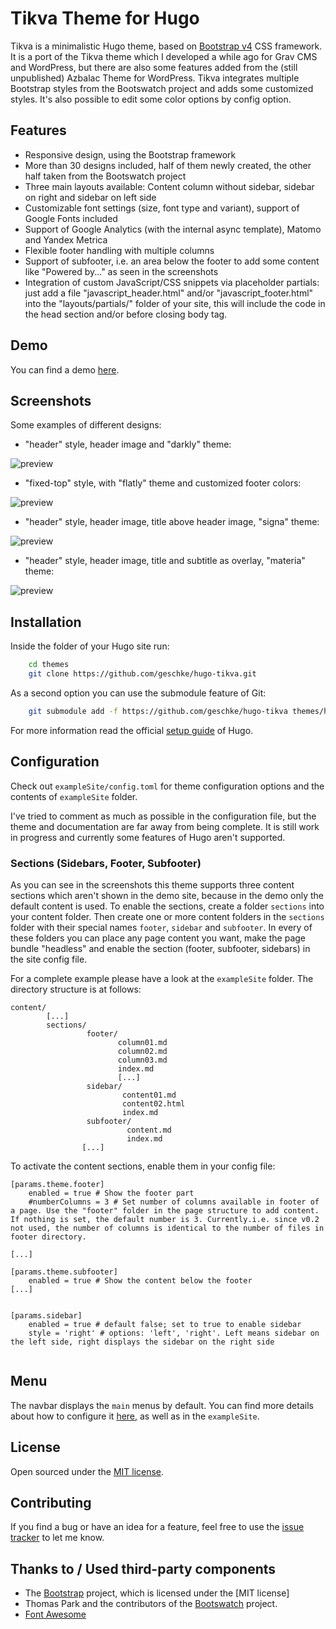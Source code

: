 # Tikva Theme for Hugo

Tikva is a minimalistic Hugo theme, based on [Bootstrap v4](https://getbootstrap.com/) CSS framework.
It is a port of the Tikva theme which I developed a while ago for Grav CMS and WordPress, but there are also some features added from the (still unpublished) Azbalac Theme for WordPress.
Tikva integrates multiple Bootstrap styles from the Bootswatch project and adds some customized styles.
It's also possible to edit some color options by config option.

## Features

* Responsive design, using the Bootstrap framework
* More than 30 designs included, half of them newly created, the other half taken from the Bootswatch project
* Three main layouts available: Content column without sidebar, sidebar on right and sidebar on left side
* Customizable font settings (size, font type and variant), support of Google Fonts included
* Support of Google Analytics (with the internal async template), Matomo and Yandex Metrica
* Flexible footer handling with multiple columns
* Support of subfooter, i.e. an area below the footer to add some content like "Powered by..." as seen in the screenshots
* Integration of custom JavaScript/CSS snippets via placeholder partials: just add a file "javascript_header.html" and/or "javascript_footer.html" into the "layouts/partials/" folder of your site, this will include the code in the head section and/or before closing body tag.

## Demo

You can find a demo [here](https://themes.gohugo.io/theme/hugo-tikva/).

## Screenshots

Some examples of different designs:

* "header" style, header image and "darkly" theme:

![preview](https://raw.githubusercontent.com/geschke/hugo-tikva/master/images/screenshot.png)

* "fixed-top" style, with "flatly" theme and customized footer colors:

![preview](https://raw.githubusercontent.com/geschke/hugo-tikva/master/images/screenshot01.png)

* "header" style, header image, title above header image, "signa" theme:

![preview](https://raw.githubusercontent.com/geschke/hugo-tikva/master/images/screenshot02.png)

* "header" style, header image, title and subtitle as overlay, "materia" theme:

![preview](https://raw.githubusercontent.com/geschke/hugo-tikva/master/images/screenshot03.png)

## Installation

Inside the folder of your Hugo site run:

```bash
    cd themes
    git clone https://github.com/geschke/hugo-tikva.git
```

As a second option you can use the submodule feature of Git:

```bash
    git submodule add -f https://github.com/geschke/hugo-tikva themes/hugo-tikva
```

For more information read the official [setup guide](//gohugo.io/overview/installing/) of Hugo.

## Configuration

Check out `exampleSite/config.toml` for theme configuration options and the contents of `exampleSite` folder.

I've tried to comment as much as possible in the configuration file, but the theme and documentation are far away from being complete. It is still work in progress and currently some features of Hugo aren't supported.

### Sections (Sidebars, Footer, Subfooter)

As you can see in the screenshots this theme supports three content sections which aren't shown in the demo site, because in the demo only the default content is used. To enable the sections, create a folder `sections` into your content folder. Then create one or more content folders in the `sections` folder with their special names `footer`, `sidebar` and `subfooter`. In every of these folders you can place any page content you want, make the page bundle "headless" and enable the section (footer, subfooter, sidebars) in the site config file.

For a complete example please have a look at the `exampleSite` folder. The directory structure is at follows:

```
content/
        [...]
        sections/
                 footer/
                        column01.md
                        column02.md
                        column03.md
                        index.md
                        [...]
                 sidebar/
                         content01.md
                         content02.html
                         index.md
                 subfooter/
                          content.md
                          index.md
                [...]
```

To activate the content sections, enable them in your config file:

```
[params.theme.footer]
    enabled = true # Show the footer part
    #numberColumns = 3 # Set number of columns available in footer of a page. Use the "footer" folder in the page structure to add content. If nothing is set, the default number is 3. Currently.i.e. since v0.2 not used, the number of columns is identical to the number of files in footer directory.
 
[...]

[params.theme.subfooter]
    enabled = true # Show the content below the footer
[...]


[params.sidebar]
    enabled = true # default false; set to true to enable sidebar
    style = 'right' # options: 'left', 'right'. Left means sidebar on the left side, right displays the sidebar on the right side


```

## Menu

The navbar displays the `main` menus by default. You can find more details about how to configure it [here](https://gohugo.io/templates/menu-templates/), as well as in the `exampleSite`.

## License

Open sourced under the [MIT license](./LICENSE.md).

## Contributing

If you find a bug or have an idea for a feature, feel free to use the [issue tracker](https://github.com/geschke/hugo-tikva/issues) to let me know.

## Thanks to / Used third-party components

* The [Bootstrap](https://getbootstrap.com) project, which is licensed under the [MIT license]
* Thomas Park and the contributors of the [Bootswatch](https://bootswatch.com/) project.
* [Font Awesome](https://fontawesome.com/v4.7.0/)
